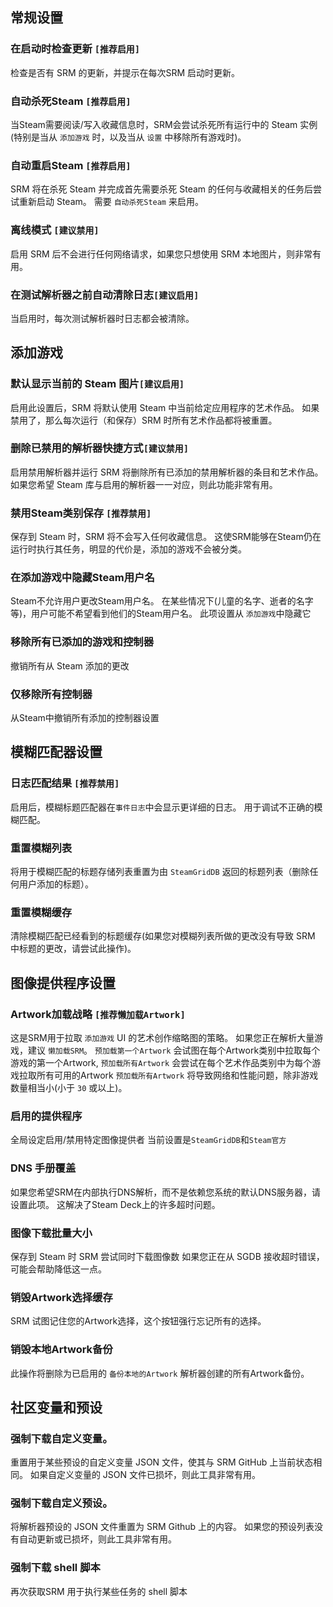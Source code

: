 ## 常规设置
### 在启动时检查更新 `[推荐启用]`
检查是否有 SRM 的更新，并提示在每次SRM 启动时更新。
### 自动杀死Steam `[推荐启用]`
当Steam需要阅读/写入收藏信息时，SRM会尝试杀死所有运行中的 Steam 实例(特别是当从 `添加游戏` 时，以及当从 `设置` 中移除所有游戏时)。
### 自动重启Steam `[推荐启用]`
SRM 将在杀死 Steam 并完成首先需要杀死 Steam 的任何与收藏相关的任务后尝试重新启动 Steam。 需要 `自动杀死Steam` 来启用。
### 离线模式 `[建议禁用]`
启用 SRM 后不会进行任何网络请求，如果您只想使用 SRM 本地图片，则非常有用。
### 在测试解析器之前自动清除日志`[建议启用]`
当启用时，每次测试解析器时日志都会被清除。
## 添加游戏
### 默认显示当前的 Steam 图片`[建议启用]`
启用此设置后，SRM 将默认使用 Steam 中当前给定应用程序的艺术作品。 如果禁用了，那么每次运行（和保存）SRM 时所有艺术作品都将被重置。
### 删除已禁用的解析器快捷方式`[建议禁用]`
启用禁用解析器并运行 SRM 将删除所有已添加的禁用解析器的条目和艺术作品。 如果您希望 Steam 库与启用的解析器一一对应，则此功能非常有用。
### 禁用Steam类别保存 `[推荐禁用]`
保存到 Steam 时，SRM 将不会写入任何收藏信息。 这使SRM能够在Steam仍在运行时执行其任务，明显的代价是，添加的游戏不会被分类。
### 在添加游戏中隐藏Steam用户名
Steam不允许用户更改Steam用户名。 在某些情况下(儿童的名字、逝者的名字等)，用户可能不希望看到他们的Steam用户名。 此项设置从 `添加游戏`中隐藏它
### 移除所有已添加的游戏和控制器
撤销所有从 Steam 添加的更改
### 仅移除所有控制器
从Steam中撤销所有添加的控制器设置
## 模糊匹配器设置
### 日志匹配结果 `[推荐禁用]`
启用后，模糊标题匹配器在`事件日志`中会显示更详细的日志。 用于调试不正确的模糊匹配。
### 重置模糊列表
将用于模糊匹配的标题存储列表重置为由 `SteamGridDB` 返回的标题列表（删除任何用户添加的标题）。
### 重置模糊缓存
清除模糊匹配已经看到的标题缓存(如果您对模糊列表所做的更改没有导致 SRM 中标题的更改，请尝试此操作)。
## 图像提供程序设置
### Artwork加载战略 `[推荐懒加载Artwork]`
这是SRM用于拉取 `添加游戏` UI 的艺术创作缩略图的策略。 如果您正在解析大量游戏，建议 `懒加载SRM`。 `预加载第一个Artwork` 会试图在每个Artwork类别中拉取每个游戏的第一个Artwork, `预加载所有Artwork` 会尝试在每个艺术作品类别中为每个游戏拉取所有可用的Artwork `预加载所有Artwork` 将导致网络和性能问题，除非游戏数量相当小(小于 `30` 或以上)。
### 启用的提供程序
全局设定启用/禁用特定图像提供者 当前设置是`SteamGridDB`和`Steam官方`
### DNS 手册覆盖
如果您希望SRM在内部执行DNS解析，而不是依赖您系统的默认DNS服务器，请设置此项。 这解决了Steam Deck上的许多超时问题。
### 图像下载批量大小
保存到 Steam 时 SRM 尝试同时下载图像数 如果您正在从 SGDB 接收超时错误，可能会帮助降低这一点。
### 销毁Artwork选择缓存
SRM 试图记住您的Artwork选择，这个按钮强行忘记所有的选择。
### 销毁本地Artwork备份
此操作将删除为已启用的 `备份本地的Artwork` 解析器创建的所有Artwork备份。
## 社区变量和预设
### 强制下载自定义变量。
重置用于某些预设的自定义变量 JSON 文件，使其与 SRM GitHub 上当前状态相同。 如果自定义变量的 JSON 文件已损坏，则此工具非常有用。
### 强制下载自定义预设。
将解析器预设的 JSON 文件重置为 SRM Github 上的内容。 如果您的预设列表没有自动更新或已损坏，则此工具非常有用。
### 强制下载 shell 脚本
再次获取SRM 用于执行某些任务的 shell 脚本
